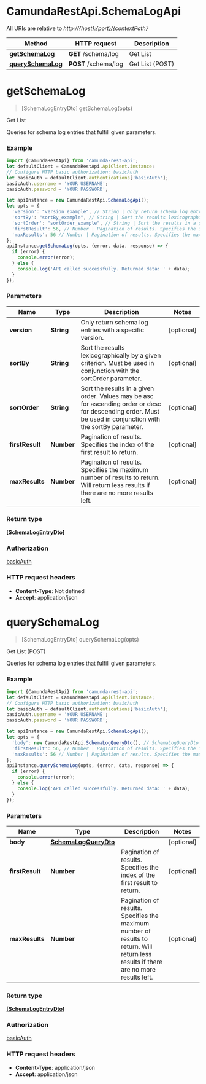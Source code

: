 # CamundaRestApi.SchemaLogApi

All URIs are relative to *http://{host}:{port}/{contextPath}*

Method | HTTP request | Description
------------- | ------------- | -------------
[**getSchemaLog**](SchemaLogApi.md#getSchemaLog) | **GET** /schema/log | Get List
[**querySchemaLog**](SchemaLogApi.md#querySchemaLog) | **POST** /schema/log | Get List (POST)

<a name="getSchemaLog"></a>
# **getSchemaLog**
> [SchemaLogEntryDto] getSchemaLog(opts)

Get List

Queries for schema log entries that fulfill given parameters.

### Example
```javascript
import {CamundaRestApi} from 'camunda-rest-api';
let defaultClient = CamundaRestApi.ApiClient.instance;
// Configure HTTP basic authorization: basicAuth
let basicAuth = defaultClient.authentications['basicAuth'];
basicAuth.username = 'YOUR USERNAME';
basicAuth.password = 'YOUR PASSWORD';

let apiInstance = new CamundaRestApi.SchemaLogApi();
let opts = { 
  'version': "version_example", // String | Only return schema log entries with a specific version.
  'sortBy': "sortBy_example", // String | Sort the results lexicographically by a given criterion. Must be used in conjunction with the sortOrder parameter.
  'sortOrder': "sortOrder_example", // String | Sort the results in a given order. Values may be asc for ascending order or desc for descending order. Must be used in conjunction with the sortBy parameter.
  'firstResult': 56, // Number | Pagination of results. Specifies the index of the first result to return.
  'maxResults': 56 // Number | Pagination of results. Specifies the maximum number of results to return. Will return less results if there are no more results left.
};
apiInstance.getSchemaLog(opts, (error, data, response) => {
  if (error) {
    console.error(error);
  } else {
    console.log('API called successfully. Returned data: ' + data);
  }
});
```

### Parameters

Name | Type | Description  | Notes
------------- | ------------- | ------------- | -------------
 **version** | **String**| Only return schema log entries with a specific version. | [optional] 
 **sortBy** | **String**| Sort the results lexicographically by a given criterion. Must be used in conjunction with the sortOrder parameter. | [optional] 
 **sortOrder** | **String**| Sort the results in a given order. Values may be asc for ascending order or desc for descending order. Must be used in conjunction with the sortBy parameter. | [optional] 
 **firstResult** | **Number**| Pagination of results. Specifies the index of the first result to return. | [optional] 
 **maxResults** | **Number**| Pagination of results. Specifies the maximum number of results to return. Will return less results if there are no more results left. | [optional] 

### Return type

[**[SchemaLogEntryDto]**](SchemaLogEntryDto.md)

### Authorization

[basicAuth](../README.md#basicAuth)

### HTTP request headers

 - **Content-Type**: Not defined
 - **Accept**: application/json

<a name="querySchemaLog"></a>
# **querySchemaLog**
> [SchemaLogEntryDto] querySchemaLog(opts)

Get List (POST)

Queries for schema log entries that fulfill given parameters.

### Example
```javascript
import {CamundaRestApi} from 'camunda-rest-api';
let defaultClient = CamundaRestApi.ApiClient.instance;
// Configure HTTP basic authorization: basicAuth
let basicAuth = defaultClient.authentications['basicAuth'];
basicAuth.username = 'YOUR USERNAME';
basicAuth.password = 'YOUR PASSWORD';

let apiInstance = new CamundaRestApi.SchemaLogApi();
let opts = { 
  'body': new CamundaRestApi.SchemaLogQueryDto(), // SchemaLogQueryDto | 
  'firstResult': 56, // Number | Pagination of results. Specifies the index of the first result to return.
  'maxResults': 56 // Number | Pagination of results. Specifies the maximum number of results to return. Will return less results if there are no more results left.
};
apiInstance.querySchemaLog(opts, (error, data, response) => {
  if (error) {
    console.error(error);
  } else {
    console.log('API called successfully. Returned data: ' + data);
  }
});
```

### Parameters

Name | Type | Description  | Notes
------------- | ------------- | ------------- | -------------
 **body** | [**SchemaLogQueryDto**](SchemaLogQueryDto.md)|  | [optional] 
 **firstResult** | **Number**| Pagination of results. Specifies the index of the first result to return. | [optional] 
 **maxResults** | **Number**| Pagination of results. Specifies the maximum number of results to return. Will return less results if there are no more results left. | [optional] 

### Return type

[**[SchemaLogEntryDto]**](SchemaLogEntryDto.md)

### Authorization

[basicAuth](../README.md#basicAuth)

### HTTP request headers

 - **Content-Type**: application/json
 - **Accept**: application/json

